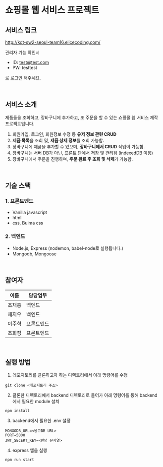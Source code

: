 # 쇼핑몰 웹 서비스 프로젝트

## 서비스 링크
http://kdt-sw2-seoul-team16.elicecoding.com/

관리자 기능 확인시  
- ID: test@test.com  
- PW: testtest  

로 로그인 해주세요.
 
 <br>
 
## 서비스 소개 <br>
제품들을 조회하고, 장바구니에 추가하고, 또 주문을 할 수 있는 쇼핑몰 웹 서비스 제작 프로젝트입니다. <br />

1. 회원가입, 로그인, 회원정보 수정 등 **유저 정보 관련 CRUD** 
2. **제품 목록**을 조회 및, **제품 상세 정보**를 조회 가능함. 
3. 장바구니에 제품을 추가할 수 있으며, **장바구니에서 CRUD** 작업이 가능함.
4. 장바구니는 서버 DB가 아닌, 프론트 단에서 저장 및 관리됨 (indexedDB 이용)
5. 장바구니에서 주문을 진행하며, **주문 완료 후 조회 및 삭제**가 가능함.
 
 <br>
 
## 기술 스택

### 1. 프론트엔드

- Vanilla javascript
- html
- css, Bulma css

### 2. 백엔드 

- Node.js, Express (nodemon, babel-node로 실행됩니다.)
- Mongodb, Mongoose

<br>

## 참여자

이름|담당업무
-|-
조재홍|백엔드
채지우|백엔드
이주혁|프론트엔드
조희정|프론트엔드

<br>

## 실행 방법

1. 레포지토리를 클론하고자 하는 디렉토리에서 아래 명령어를 수행

```
git clone <레포지토리 주소>
```

2. 클론한 디렉토리에서 backend 디렉토리로 들어가 아래 명령어를 통해 backend에서 필요한 module 설치

```
npm install
```

3. backend에서 필요한 .env 설정

```
MONGODB_URL=<몽고DB URL>
PORT=5000
JWT_SECERT_KEY=<랜덤 문자열>
```

4. express 앱을 실행

```
npm run start
```

